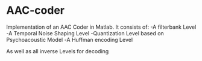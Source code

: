 # AAC-coder
Implementation of an AAC Coder in Matlab. It consists of:
-A filterbank Level
-A Temporal Noise Shaping Level
-Quantization Level based on Psychoacoustic Model
-Α Huffman encoding Level

As well as all inverse Levels for decoding
